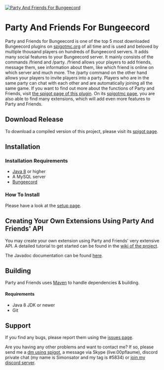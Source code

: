 <a href="https://www.spigotmc.org/resources/party-and-friends-for-bungeecord.9531/"><img src="https://simonsator.de/images/partyandfriendsfree.png" title="Party And Friends For Bungeecord" alt="Party And Friends For Bungeecord"></a>
# Party And Friends For Bungeecord

Party and Friends for Bungeecord is one of the top 5 most downloaded Bungeecord plugins on [spigotmc.org](https://www.spigotmc.org/resources/categories/bungee-proxy.3/?order=download_count) of all time and is used and beloved by multiple thousand players on hundreds of Bungeecord servers. It adds many social features to your Bungeecord server. It mainly consists of the commands /friend and /party. /friend allows your players to add friends, message them, see information about them, like which friend is online on which server and much more. The /party command on the other hand allows your players to invite players into a party. Players who are in the same party can chat with each other and are automatically joining all the same game. If you want to find out more about the functions of Party and Friends, visit [the spigot page of this plugin](https://www.spigotmc.org/resources/party-and-friends-for-bungeecord.9531/). On its [spigotmc page](https://www.spigotmc.org/resources/party-and-friends-for-bungeecord.9531/), you are also able to find many extensions, which will add even more features to Party and Friends.

## Download Release

To download a compiled version of this project, please visit its [spigot page](https://www.spigotmc.org/resources/party-and-friends-for-bungeecord.9531/).

## Installation
### Installation Requirements

* [Java 8](https://www.java.com/download/) or higher
* A MySQL server
* [Bungeecord](https://ci.md-5.net/job/BungeeCord/)
### How To Install
Please have a look at the [setup page](https://github.com/Simonsator/BungeecordPartyAndFriends/wiki/Setup-Party-And-Friends).

## Creating Your Own Extensions Using Party And Friends' API

You may create your own extension using Party and Friends' very extensive API. A detailed tutorial to get started can be found in the [wiki of the project](https://github.com/Simonsator/BungeecordPartyAndFriends/wiki/API).

The Javadoc documentation can be found [here](https://simonsator.de/JavaDoc/PartyAndFriendsNotExtended/).

## Building
Party and Friends uses [Maven](https://maven.apache.org/) to handle dependencies & building.

#### Requirements
* Java 8 JDK or newer
* Git

## Support

If you find any bugs, please report them using the [issues page](https://github.com/Simonsator/BungeecordPartyAndFriends/issues).

Are you having any other problems and want to contact me? If so, please send me a [dm using spigot](https://www.spigotmc.org/conversations/add?to=simonsator), a message via Skype (live:00pflaume), discord private chat (my name is Simonsator and my tag is #5834) or [join my discord server](https://discord.gg/pFx9X2W).
